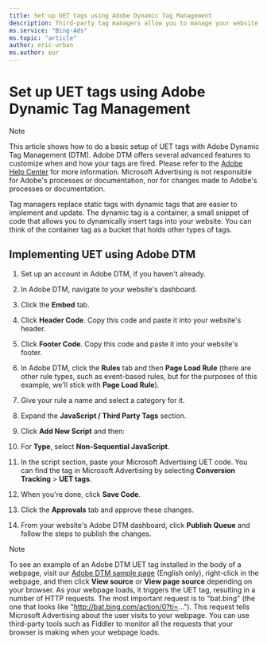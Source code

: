 ```yaml
---
title: Set up UET tags using Adobe Dynamic Tag Management
description: Third-party tag managers allow you to manage your website tags in one place. Learn how to set up UET tags using Adobe Dynamic Tag Management.
ms.service: "Bing-Ads"
ms.topic: "article"
author: eric-urban
ms.author: eur
---
```


# Set up UET tags using Adobe Dynamic Tag Management

> [!NOTE]
> This article shows how to do a basic setup of UET tags with Adobe Dynamic Tag Management (DTM). Adobe DTM offers several advanced features to customize when and how your tags are fired. Please refer to the [Adobe Help Center](https://go.microsoft.com/fwlink?LinkId=2010800) for more information.
> Microsoft Advertising is not responsible for Adobe's processes or documentation, nor for changes made to Adobe's processes or documentation.

Tag managers replace static tags with dynamic tags that are easier to implement and update. The dynamic tag is a container, a small snippet of code that allows you to dynamically insert tags into your website. You can think of the container tag as a bucket that holds other types of tags.

## Implementing UET using Adobe DTM

1. Set up an account in Adobe DTM, if you haven't already.
1. In Adobe DTM, navigate to your website's dashboard.
1. Click the **Embed** tab.
1. Click **Header Code**. Copy this code and paste it into your website's header.
1. Click **Footer Code**. Copy this code and paste it into your website's footer.
1. In Adobe DTM, click the **Rules** tab and then **Page Load Rule** (there are other rule types, such as event-based rules, but for the purposes of this example, we'll stick with **Page Load Rule**).
1. Give your rule a name and select a category for it.
1. Expand the **JavaScript / Third Party Tags** section.
1. Click **Add New Script** and then:
  1. For **Type**, select **Non-Sequential JavaScript**.
  1. In the script section, paste your Microsoft Advertising UET code. You can find the tag in Microsoft Advertising by selecting **Conversion Tracking**&nbsp;&gt;&nbsp;**UET tags**.
  1. When you're done, click **Save Code**.

1. Click the **Approvals** tab and approve these changes.
1. From your website's Adobe DTM dashboard, click **Publish Queue** and follow the steps to publish the changes.

> [!NOTE]
> To see an example of an Adobe DTM UET tag installed in the body of a webpage, visit our [Adobe DTM sample page](https://go.microsoft.com/fwlink?LinkId=2010473) (English only), right-click in the webpage, and then click **View source** or **View page source** depending on your browser.
> As your webpage loads, it triggers the UET tag, resulting in a number of HTTP requests. The most important request is to "bat.bing" (the one that looks like "http://bat.bing.com/action/0?ti=..."). This request tells Microsoft Advertising  about the user visits to your webpage. You can use third-party tools such as Fiddler to monitor all the requests that your browser is making when your webpage loads.


